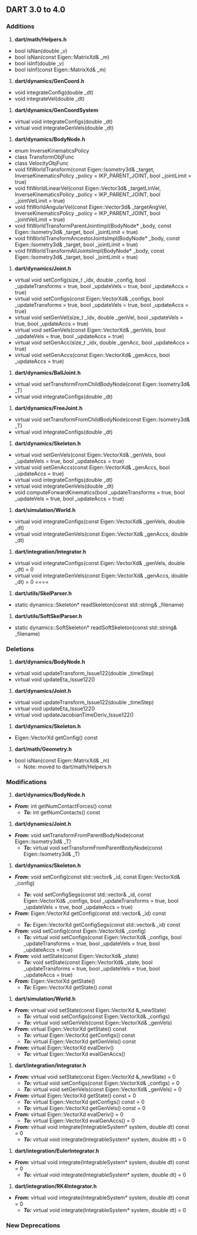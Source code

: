 ## DART 3.0 to 4.0

### Additions

1. **dart/math/Helpers.h**
  + bool isNan(double _v)
  + bool isNan(const Eigen::MatrixXd& _m)
  + bool isInf(double _v)
  + bool isInf(const Eigen::MatrixXd& _m)

1. **dart/dynamics/GenCoord.h**
  + void integrateConfig(double _dt)
  + void integrateVel(double _dt)

1. **dart/dynamics/GenCoordSystem**
  + virtual void integrateConfigs(double _dt)
  + virtual void integrateGenVels(double _dt)

1. **dart/dynamics/BodyNode.h**
  + enum InverseKinematicsPolicy
  + class TransformObjFunc
  + class VelocityObjFunc
  + void fitWorldTransform(const Eigen::Isometry3d& _target, InverseKinematicsPolicy _policy = IKP_PARENT_JOINT, bool _jointLimit = true)
  + void fitWorldLinearVel(const Eigen::Vector3d& _targetLinVel, InverseKinematicsPolicy _policy = IKP_PARENT_JOINT, bool _jointVelLimit = true)
  + void fitWorldAngularVel(const Eigen::Vector3d& _targetAngVel, InverseKinematicsPolicy _policy = IKP_PARENT_JOINT, bool _jointVelLimit = true)
  + void fitWorldTransformParentJointImpl(BodyNode* _body, const Eigen::Isometry3d& _target, bool _jointLimit = true)
  + void fitWorldTransformAncestorJointsImpl(BodyNode* _body, const Eigen::Isometry3d& _target, bool _jointLimit = true)
  + void fitWorldTransformAllJointsImpl(BodyNode* _body, const Eigen::Isometry3d& _target, bool _jointLimit = true)

1. **dart/dynamics/Joint.h**
  + virtual void setConfig(size_t _idx, double _config, bool _updateTransforms = true, bool _updateVels = true, bool _updateAccs = true)
  + virtual void setConfigs(const Eigen::VectorXd& _configs, bool _updateTransforms = true, bool _updateVels = true, bool _updateAccs = true)
  + virtual void setGenVel(size_t _idx, double _genVel, bool _updateVels = true, bool _updateAccs = true)
  + virtual void setGenVels(const Eigen::VectorXd& _genVels, bool _updateVels = true, bool _updateAccs = true)
  + virtual void setGenAcc(size_t _idx, double _genAcc, bool _updateAccs = true)
  + virtual void setGenAccs(const Eigen::VectorXd& _genAccs, bool _updateAccs = true)

1. **dart/dynamics/BallJoint.h**
  + virtual void setTransformFromChildBodyNode(const Eigen::Isometry3d& _T)
  + virtual void integrateConfigs(double _dt)

1. **dart/dynamics/FreeJoint.h**
  + virtual void setTransformFromChildBodyNode(const Eigen::Isometry3d& _T)
  + virtual void integrateConfigs(double _dt)

1. **dart/dynamics/Skeleton.h**
  + virtual void setGenVels(const Eigen::VectorXd& _genVels, bool _updateVels = true, bool _updateAccs = true)
  + virtual void setGenAccs(const Eigen::VectorXd& _genAccs, bool _updateAccs = true)
  + virtual void integrateConfigs(double _dt)
  + virtual void integrateGenVels(double _dt)
  + void computeForwardKinematics(bool _updateTransforms = true, bool _updateVels = true, bool _updateAccs = true)

1. **dart/simulation/World.h**
  + virtual void integrateConfigs(const Eigen::VectorXd& _genVels, double _dt)
  + virtual void integrateGenVels(const Eigen::VectorXd& _genAccs, double _dt)

1. **dart/integration/Integrator.h**
  + virtual void integrateConfigs(const Eigen::VectorXd& _genVels, double _dt) = 0
  + virtual void integrateGenVels(const Eigen::VectorXd& _genAccs, double _dt) = 0
====
1. **dart/utils/SkelParser.h**
  + static dynamics::Skeleton* readSkeleton(const std::string& _filename)

1. **dart/utils/SoftSkelParser.h**
  + static dynamics::SoftSkeleton* readSoftSkeleton(const std::string& _filename)

### Deletions

1. **dart/dynamics/BodyNode.h**
  + virtual void updateTransform_Issue122(double _timeStep)
  + virtual void updateEta_Issue122()

1. **dart/dynamics/Joint.h**
  + virtual void updateTransform_Issue122(double _timeStep)
  + virtual void updateEta_Issue122()
  + virtual void updateJacobianTimeDeriv_Issue122()

1. **dart/dynamics/Skeleton.h**
  + Eigen::VectorXd getConfig() const

1. **dart/math/Geometry.h**
  + bool isNan(const Eigen::MatrixXd& _m)
    + Note: moved to dart/math/Helpers.h

### Modifications

1. **dart/dynamics/BodyNode.h**
  + ***From:*** int getNumContactForces() const
    + ***To:*** int getNumContacts() const

1. **dart/dynamics/Joint.h**
  + ***From:*** void setTransformFromParentBodyNode(const Eigen::Isometry3d& _T)
    + ***To:*** virtual void setTransformFromParentBodyNode(const Eigen::Isometry3d& _T)

1. **dart/dynamics/Skeleton.h**
  + ***From:*** void setConfig(const std::vector<int>& _id, const Eigen::VectorXd& _config)
    + ***To:*** void setConfigSegs(const std::vector<int>& _id, const Eigen::VectorXd& _configs, bool _updateTransforms = true, bool _updateVels = true, bool _updateAccs = true)
  + ***From:*** Eigen::VectorXd getConfig(const std::vector<int>& _id) const
    + ***To:*** Eigen::VectorXd getConfigSegs(const std::vector<int>& _id) const
  + ***From:*** void setConfig(const Eigen::VectorXd& _config)
    + ***To:*** virtual void setConfigs(const Eigen::VectorXd& _configs, bool _updateTransforms = true, bool _updateVels = true, bool _updateAccs = true)
  + ***From:*** void setState(const Eigen::VectorXd& _state)
    + ***To:*** void setState(const Eigen::VectorXd& _state, bool _updateTransforms = true, bool _updateVels = true, bool _updateAccs = true)
  + ***From:*** Eigen::VectorXd getState()
    + ***To:*** Eigen::VectorXd getState() const

1. **dart/simulation/World.h**
  + ***From:*** virtual void setState(const Eigen::VectorXd &_newState)
    + ***To:*** virtual void setConfigs(const Eigen::VectorXd& _configs)
    + ***To:*** virtual void setGenVels(const Eigen::VectorXd& _genVels)
  + ***From:*** virtual Eigen::VectorXd getState() const
    + ***To:*** virtual Eigen::VectorXd getConfigs() const
    + ***To:*** virtual Eigen::VectorXd getGenVels() const
  + ***From:*** virtual Eigen::VectorXd evalDeriv()
    + ***To:*** virtual Eigen::VectorXd evalGenAccs()

1. **dart/integration/Integrator.h**
  + ***From:*** virtual void setState(const Eigen::VectorXd &_newState) = 0
    + ***To:*** virtual void setConfigs(const Eigen::VectorXd& _configs) = 0
    + ***To:*** virtual void setGenVels(const Eigen::VectorXd& _genVels) = 0
  + ***From:*** virtual Eigen::VectorXd getState() const = 0
    + ***To:*** virtual Eigen::VectorXd getConfigs() const = 0
    + ***To:*** virtual Eigen::VectorXd getGenVels() const = 0
  + ***From:*** virtual Eigen::VectorXd evalDeriv() = 0
    + ***To:*** virtual Eigen::VectorXd evalGenAccs() = 0
  + ***From:*** virtual void integrate(IntegrableSystem* system, double dt) const = 0
    + ***To:*** virtual void integrate(IntegrableSystem* system, double dt) = 0

1. **dart/integration/EulerIntegrator.h**
  + ***From:*** virtual void integrate(IntegrableSystem* system, double dt) const = 0
    + ***To:*** virtual void integrate(IntegrableSystem* system, double dt) = 0

1. **dart/integration/RK4Integrator.h**
  + ***From:*** virtual void integrate(IntegrableSystem* system, double dt) const = 0
    + ***To:*** virtual void integrate(IntegrableSystem* system, double dt) = 0

### New Deprecations


